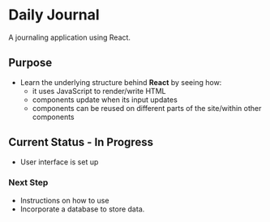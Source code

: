 # Daily Journal

A journaling application using React.

## Purpose

-  Learn the underlying structure behind **React** by seeing how:
   -  it uses JavaScript to render/write HTML
   -  components update when its input updates
   -  components can be reused on different parts of the site/within other components

## Current Status - In Progress

-  User interface is set up

### Next Step

-  Instructions on how to use
-  Incorporate a database to store data.
